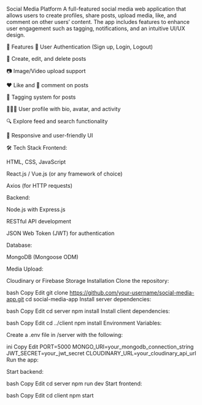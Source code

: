 Social Media Platform
A full-featured social media web application that allows users to create profiles, share posts, upload media, like, and comment on other users’ content. The app includes features to enhance user engagement such as tagging, notifications, and an intuitive UI/UX design.

🚀 Features
👤 User Authentication (Sign up, Login, Logout)

📝 Create, edit, and delete posts

📷 Image/Video upload support

❤️ Like and 💬 comment on posts

🔖 Tagging system for posts

🧑‍🤝‍🧑 User profile with bio, avatar, and activity

🔍 Explore feed and search functionality

📱 Responsive and user-friendly UI

🛠️ Tech Stack
Frontend:

HTML, CSS, JavaScript

React.js / Vue.js (or any framework of choice)

Axios (for HTTP requests)

Backend:

Node.js with Express.js

RESTful API development

JSON Web Token (JWT) for authentication

Database:

MongoDB (Mongoose ODM)

Media Upload:

Cloudinary or Firebase Storage Installation
Clone the repository:

bash
Copy
Edit
git clone https://github.com/your-username/social-media-app.git
cd social-media-app
Install server dependencies:

bash
Copy
Edit
cd server
npm install
Install client dependencies:

bash
Copy
Edit
cd ../client
npm install
Environment Variables:

Create a .env file in /server with the following:

ini
Copy
Edit
PORT=5000
MONGO_URI=your_mongodb_connection_string
JWT_SECRET=your_jwt_secret
CLOUDINARY_URL=your_cloudinary_api_url
Run the app:

Start backend:

bash
Copy
Edit
cd server
npm run dev
Start frontend:

bash
Copy
Edit
cd client
npm start



